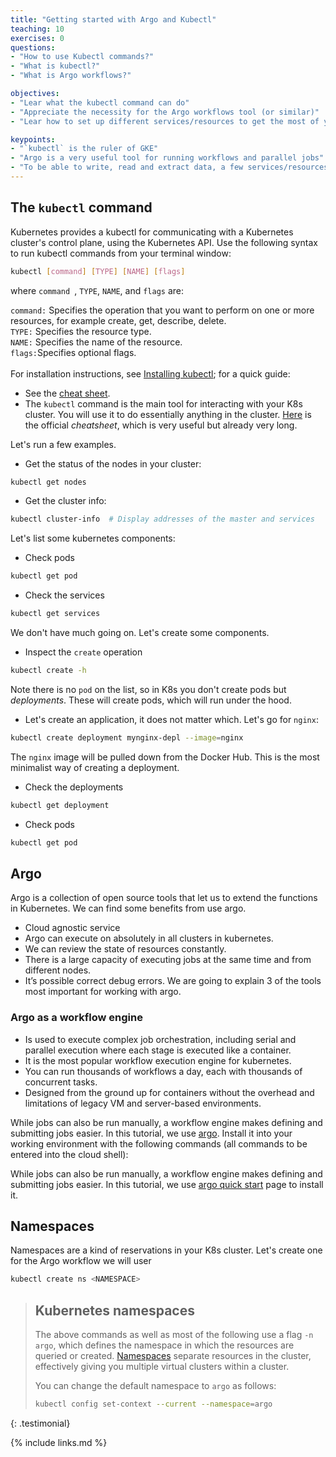 ```yaml
---
title: "Getting started with Argo and Kubectl"
teaching: 10
exercises: 0
questions:
- "How to use Kubectl commands?"
- "What is kubectl?"
- "What is Argo workflows?"

objectives:
- "Lear what the kubectl command can do"
- "Appreciate the necessity for the Argo workflows tool (or similar)"
- "Lear how to set up different services/resources to get the most of your cluster"

keypoints:
- "`kubectl` is the ruler of GKE"
- "Argo is a very useful tool for running workflows and parallel jobs"
- "To be able to write, read and extract data, a few services/resources need to be set up on the GCP"
---
```


## The `kubectl` command
Kubernetes provides a kubectl for communicating with a Kubernetes cluster's control plane, using the Kubernetes API.
Use the following syntax to run kubectl commands from your terminal window:

```bash
kubectl [command] [TYPE] [NAME] [flags]
```

where ```command ```, ```TYPE```, ```NAME```, and ```flags``` are:

```command:``` Specifies the operation that you want to perform on one or more resources, for example create, get, describe, delete.
<br />```TYPE:``` Specifies the resource type.
<br />```NAME:``` Specifies the name of the resource. 
<br /> ```flags:```Specifies optional flags. 
<br />
<br />For installation instructions, see [Installing kubectl](https://kubernetes.io/docs/tasks/tools/#kubectl); for a quick guide:

* See the [cheat sheet](https://kubernetes.io/docs/reference/kubectl/cheatsheet/).
* The `kubectl` command is the main tool for interacting with your K8s cluster. You will use it to do essentially anything in the cluster. [Here](https://kubernetes.io/docs/reference/kubectl/cheatsheet/) is the official *cheatsheet*, which is very useful but already very long.

Let's run a few examples.

* Get the status of the nodes in your cluster:

```bash
kubectl get nodes  
```

* Get the cluster info:

```bash
kubectl cluster-info  # Display addresses of the master and services
```

Let's list some kubernetes components:

* Check pods

```bash
kubectl get pod
```

* Check the services

```bash
kubectl get services
```

We don't have much going on.  Let's create some components.

* Inspect the `create` operation

```bash
kubectl create -h
```

Note there is no `pod` on the list, so in K8s you don't create pods but *deployments*.  These will create pods, which will run under the hood.

* Let's create an application, it does not matter which.  Let's go for `nginx`:

```bash
kubectl create deployment mynginx-depl --image=nginx
```

The `nginx` image will be pulled down from the Docker Hub.
This is the most minimalist way of creating a deployment.

* Check the deployments

```bash
kubectl get deployment
```

* Check pods

```bash
kubectl get pod
```

## Argo

Argo is a collection of open source tools that let us to extend the functions in Kubernetes. We can find some benefits from use argo.
- Cloud agnostic service
- Argo can execute on absolutely in all clusters in kubernetes.
- We can review the state of resources constantly.
- There is a large capacity of executing jobs at the same time and from different nodes.
- It’s possible correct debug errors.
We are going to explain 3 of the tools most important for working with argo.

### Argo as a workflow engine

- Is used to execute complex job orchestration, including serial and parallel execution where each stage is executed like a container.
- It is the most popular workflow execution engine for kubernetes.
- You can run thousands of workflows a day, each with thousands of concurrent tasks.
- Designed from the ground up for containers without the overhead and limitations of legacy VM and server-based environments. 

While jobs can also be run manually, a workflow engine makes defining and
submitting jobs easier. In this tutorial, we use
[argo](https://argoproj.github.io/argo/quick-start/).
Install it into your working environment with the following commands
(all commands to be entered into the cloud shell):

While jobs can also be run manually, a workflow engine makes defining and submitting jobs easier. In this tutorial, we use [argo quick start](https://argoproj.github.io/argo-workflows/quick-start/) page to install it.

## Namespaces

Namespaces are a kind of reservations in your K8s cluster.  Let's create one for the Argo workflow we will user

```bash
kubectl create ns <NAMESPACE>
```

> ## Kubernetes namespaces
>
> The above commands as well as most of the following use a flag `-n argo`,
> which defines the namespace in which the resources are queried or created.
> [Namespaces](https://kubernetes.io/docs/concepts/overview/working-with-objects/namespaces/)
> separate resources in the cluster, effectively giving you multiple virtual
> clusters within a cluster.
>
> You can change the default namespace to `argo` as follows:
>
> ```bash
> kubectl config set-context --current --namespace=argo
> ```
>
{: .testimonial}

{% include links.md %}
